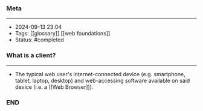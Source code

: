 ### Meta
- - -
- 2024-09-13 23:04
- Tags: [[glossary]] [[web foundations]]
- Status: #completed 

### What is a client?
- - -
- The typical web user's internet-connected device (e.g. smartphone, tablet, laptop, desktop) and web-accessing software available on said device (i.e. a [[Web Browser]]).

### END

